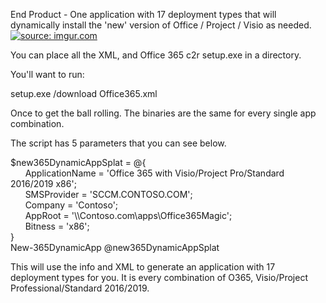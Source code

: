 End Product - One application with 17 deployment types that will dynamically install the 'new' version of Office / Project / Visio as needed. 
<a href="https://imgur.com/IyY6hGS"><img src="https://i.imgur.com/IyY6hGS.png" title="source: imgur.com" /></a>  

You can place all the XML, and Office 365 c2r setup.exe in a directory. 

You'll want to run:

setup.exe /download Office365.xml

Once to get the ball rolling. The binaries are the same for every single app combination. 

The script has 5 parameters that you can see below. 

$new365DynamicAppSplat = @{  
&nbsp;&nbsp;&nbsp;&nbsp;&nbsp;&nbsp;ApplicationName = 'Office 365 with Visio/Project Pro/Standard 2016/2019 x86';  
&nbsp;&nbsp;&nbsp;&nbsp;&nbsp;&nbsp;SMSProvider = 'SCCM.CONTOSO.COM';  
&nbsp;&nbsp;&nbsp;&nbsp;&nbsp;&nbsp;Company = 'Contoso';  
&nbsp;&nbsp;&nbsp;&nbsp;&nbsp;&nbsp;AppRoot = '\\\Contoso.com\apps\Office365Magic';  
&nbsp;&nbsp;&nbsp;&nbsp;&nbsp;&nbsp;Bitness = 'x86';  
}  
New-365DynamicApp @new365DynamicAppSplat 

This will use the info and XML to generate an application with 17 deployment types for you. It is every combination of O365, Visio/Project Professional/Standard 2016/2019.
